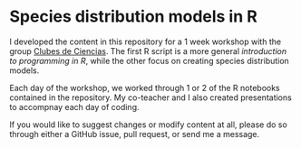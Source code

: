 # Species distribution models in R

I developed the content in this repository for a 1 week workshop with the group [Clubes de Ciencias](https://clubesdeciencia.mx/en/). The first R script is a more general *introduction to programming in R*, while the other focus on creating species distribution models.

Each day of the workshop, we worked through 1 or 2 of the R notebooks contained in the repository.  My co-teacher and I also created presentations to accompnay each day of coding. 

If you would like to suggest changes or modify content at all, please do so through either a GitHub issue, pull request, or send me a message.

